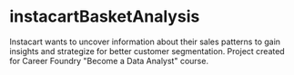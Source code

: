 # instacartBasketAnalysis
Instacart wants to uncover information about their sales patterns to gain insights and strategize for better customer segmentation. Project created for Career Foundry "Become a Data Analyst" course.

